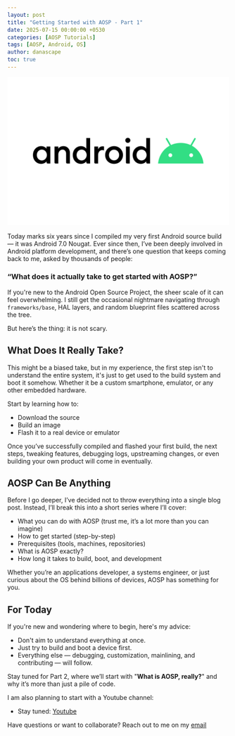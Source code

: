 ```yaml
---
layout: post
title: "Getting Started with AOSP - Part 1"
date: 2025-07-15 00:00:00 +0530
categories: [AOSP Tutorials]
tags: [AOSP, Android, OS]
author: danascape
toc: true
---
```


![](/assets/images/posts/AOSP-Tutorial/android.png)

Today marks six years since I compiled my very first Android source build — it was Android 7.0 Nougat. Ever since then, I’ve been deeply involved in Android platform development, and there’s one question that keeps coming back to me, asked by thousands of people:

### “What does it actually take to get started with AOSP?”

If you're new to the Android Open Source Project, the sheer scale of it can feel overwhelming. I still get the occasional nightmare navigating through `frameworks/base`, HAL layers, and random blueprint files scattered across the tree.

But here’s the thing: it is not scary.

## What Does It Really Take?
This might be a biased take, but in my experience, the first step isn't to understand the entire system, it's just to get used to the build system and boot it somehow. Whether it be a custom smartphone, emulator, or any other embedded hardware.

Start by learning how to:
* Download the source
* Build an image
* Flash it to a real device or emulator

Once you’ve successfully compiled and flashed your first build, the next steps, tweaking features, debugging logs, upstreaming changes, or even building your own product will come in eventually.

## AOSP Can Be Anything
Before I go deeper, I’ve decided not to throw everything into a single blog post. Instead, I’ll break this into a short series where I’ll cover:
* What you can do with AOSP (trust me, it’s a lot more than you can imagine)
* How to get started (step-by-step)
* Prerequisites (tools, machines, repositories)
* What is AOSP exactly?
* How long it takes to build, boot, and development

Whether you’re an applications developer, a systems engineer, or just curious about the OS behind billions of devices, AOSP has something for you.

## For Today
If you're new and wondering where to begin, here's my advice:
* Don't aim to understand everything at once.
* Just try to build and boot a device first.
* Everything else — debugging, customization, mainlining, and contributing — will follow.

Stay tuned for Part 2, where we’ll start with "**What is AOSP, really?**" and why it’s more than just a pile of code.


I am also planning to start with a Youtube channel:
* Stay tuned: [Youtube][youtube]

Have questions or want to collaborate? Reach out to me on my [email][email]

[youtube]: https://www.youtube.com/@danascape
[email]: mailto:saalim.priv@gmail.com